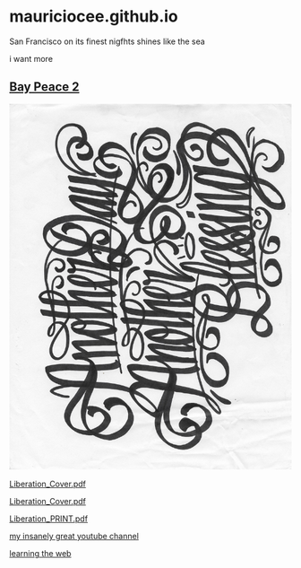 # mauriciocee.github.io

San Francisco on its finest nigfhts shines like the sea 

i want more

## [Bay Peace 2](https://distrokid.com/hyperfollow/ciocastaneda/art-of-survival-feat-cmg--hugh-emc)

![adab](ADAB.jpeg)

[Liberation_Cover.pdf](https://github.com/mauriciocee/mauriciocee.github.io/blob/master/Liberation_Cover.pdf)

[Liberation_Cover.pdf](https://mauriciocee.github.io/Liberation_Cover.pdf)

[Liberation_PRINT.pdf](https://mauriciocee.github.io/Liberation_PRINT.pdf)

[my insanely great youtube channel](https://www.youtube.com/channel/UCpReSREljY6pMG_pqG83tvg)

[learning the web](http://jaanga.github.io/documents/learning-to-code/index.html#README.md)

